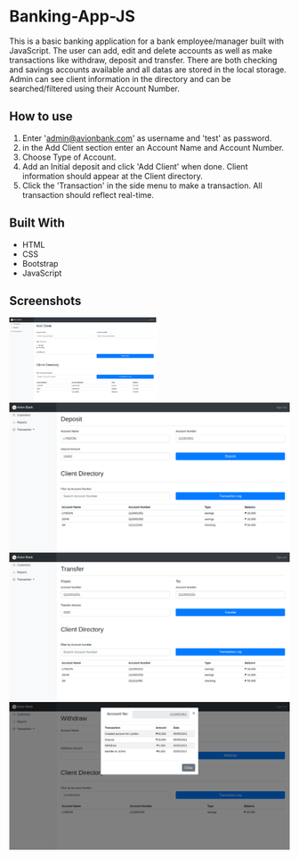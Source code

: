# Banking-App-JS

This is a basic banking application for a bank employee/manager built with JavaScript. The user can add, edit and delete accounts as well as make transactions like withdraw, deposit and transfer. There are both checking and savings accounts available and all datas are stored in the local storage. Admin can see client information in the directory and can be searched/filtered using their Account Number.

## How to use

1. Enter 'admin@avionbank.com' as username and 'test' as password.
2. in the Add Client section enter an Account Name and Account Number.
3. Choose Type of Account.
4. Add an Initial deposit and click 'Add Client' when done. Client information should appear at the Client directory.
5. Click the 'Transaction' in the side menu to make a transaction. All transaction should reflect real-time.

## Built With

* HTML
* CSS
* Bootstrap
* JavaScript

## Screenshots
<img src="https://github.com/lyndoncortez/Banking-App-JS/blob/master/img/add_client.png" height=150>
<img src="https://github.com/lyndoncortez/Banking-App-JS/blob/master/img/deposit.png">
<img src="https://github.com/lyndoncortez/Banking-App-JS/blob/master/img/transfer.png">
<img src="https://github.com/lyndoncortez/Banking-App-JS/blob/master/img/transaction_log.png">
